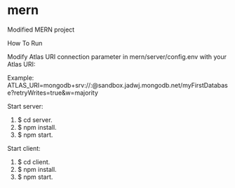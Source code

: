 # mern
Modified MERN project 

How To Run

Modify Atlas URI connection parameter in mern/server/config.env with your Atlas URI: 

Example: ATLAS_URI=mongodb+srv://<username>:<password>@sandbox.jadwj.mongodb.net/myFirstDatabase?retryWrites=true&w=majority

Start server:
1. $ cd server.
2. $ npm install.
3. $ npm start.


Start client:
1. $ cd client.
2. $ npm install.
3. $ npm start.

